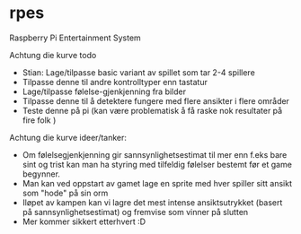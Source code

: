 # rpes

Raspberry Pi Entertainment System



Achtung die kurve todo
- Stian: Lage/tilpasse basic variant av spillet som tar 2-4 spillere
- Tilpasse denne til andre kontrolltyper enn tastatur
- Lage/tilpasse følelse-gjenkjenning fra bilder
- Tilpasse denne til å detektere fungere med flere ansikter i flere områder
- Teste denne på pi (kan være problematisk å få raske nok resultater på fire folk )

Achtung die kurve ideer/tanker:
- Om følelsegjenkjenning gir sannsynlighetsestimat til mer enn f.eks bare sint og trist kan man ha styring med tilfeldig følelser bestemt før et game begynner.
- Man kan ved oppstart av gamet lage en sprite med hver spiller sitt ansikt som "hode" på sin orm
- Iløpet av kampen kan vi lagre det mest intense ansiktsutrykket (basert på sannsynlighetsestimat) og fremvise som vinner på slutten
- Mer kommer sikkert etterhvert :D